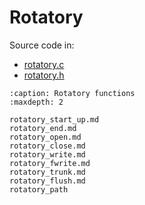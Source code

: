 # Rotatory

Source code in:

- [rotatory.c](https://github.com/artgins/yunetas/blob/main/kernel/c/gobj-c/src/rotatory.c)
- [rotatory.h](https://github.com/artgins/yunetas/blob/main/kernel/c/gobj-c/src/rotatory.h)

```{toctree}
:caption: Rotatory functions
:maxdepth: 2

rotatory_start_up.md
rotatory_end.md
rotatory_open.md
rotatory_close.md
rotatory_write.md
rotatory_fwrite.md
rotatory_trunk.md
rotatory_flush.md
rotatory_path


```
